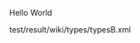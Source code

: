 Hello World

<typedef details="TypeBSans" name="TypeBSans">test/result/wiki/types/typesB.xml</typedef>